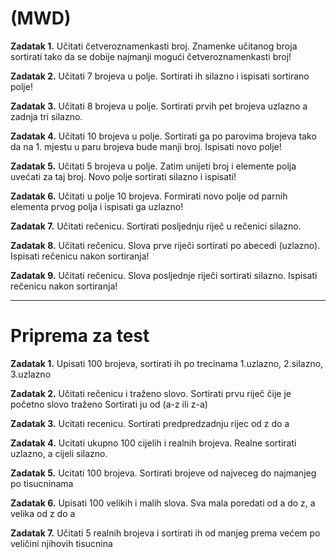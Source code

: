 <h1>(MWD)</h1>

<strong>Zadatak 1.</strong> Učitati četveroznamenkasti broj. Znamenke učitanog broja sortirati tako da se dobije najmanji mogući četveroznamenkasti broj!

<strong>Zadatak 2.</strong> Učitati 7 brojeva u polje. Sortirati ih silazno i ispisati sortirano polje!

<strong>Zadatak 3.</strong> Učitati 8 brojeva u polje. Sortirati prvih pet brojeva uzlazno a zadnja tri silazno.

<strong>Zadatak 4.</strong> Učitati 10 brojeva u polje. Sortirati ga po parovima brojeva tako da na 1. mjestu u paru brojeva bude manji broj. Ispisati novo polje!

<strong>Zadatak 5.</strong> Učitati 5 brojeva u polje. Zatim unijeti broj i elemente polja uvećati za taj broj. Novo polje sortirati silazno i ispisati!

<strong>Zadatak 6.</strong> Učitati u polje 10 brojeva. Formirati novo polje od parnih elementa prvog polja i ispisati ga uzlazno!

<strong>Zadatak 7.</strong> Učitati rečenicu. Sortirati posljednju riječ u rečenici silazno.

<strong>Zadatak 8.</strong> Učitati rečenicu. Slova prve riječi sortirati po abecedi (uzlazno). Ispisati rečenicu nakon sortiranja!

<strong>Zadatak 9.</strong> Učitati rečenicu. Slova posljednje riječi sortirati silazno. Ispisati rečenicu nakon sortiranja!

<hr>

<h1>Priprema za test</h1>

<strong>Zadatak 1.</strong> Upisati 100 brojeva, sortirati ih po trecinama 1.uzlazno, 2.silazno, 3.uzlazno

<strong>Zadatak 2.</strong> Učitati rečenicu i traženo slovo. Sortirati prvu riječ čije je početno slovo traženo Sortirati ju od (a-z ili z-a)

<strong>Zadatak 3.</strong> Ucitati recenicu. Sortirati predpredzadnju rijec od z do a

<strong>Zadatak 4.</strong> Ucitati ukupno 100 cijelih i realnih brojeva. Realne sortirati uzlazno, a cijeli silazno.

<strong>Zadatak 5.</strong> Ucitati 100 brojeva. Sortirati brojeve od najveceg do najmanjeg po tisucninama

<strong>Zadatak 6.</strong> Upisati 100 velikih i malih slova. Sva mala poredati od a do z, a velika od z do a

<strong>Zadatak 7.</strong> Učitati 5 realnih brojeva i sortirati ih od manjeg prema većem po veličini njihovih tisucnina
